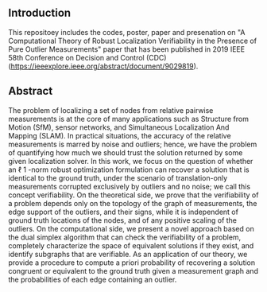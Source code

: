 ## Introduction
This repositoey includes the codes, poster, paper and presenation on "A Computational Theory of Robust Localization Verifiability in the Presence of Pure Outlier Measurements" paper that has been published in 2019 IEEE 58th Conference on Decision and Control (CDC) (https://ieeexplore.ieee.org/abstract/document/9029819). 

## Abstract
The problem of localizing a set of nodes from relative pairwise measurements is at the core of many applications such as Structure from Motion (SfM), sensor networks, and Simultaneous Localization And Mapping (SLAM). In practical situations, the accuracy of the relative measurements is marred by noise and outliers; hence, we have the problem of quantifying how much we should trust the solution returned by some given localization solver. In this work, we focus on the question of whether an ℓ 1 -norm robust optimization formulation can recover a solution that is identical to the ground truth, under the scenario of translation-only measurements corrupted exclusively by outliers and no noise; we call this concept verifiability. On the theoretical side, we prove that the verifiability of a problem depends only on the topology of the graph of measurements, the edge support of the outliers, and their signs, while it is independent of ground truth locations of the nodes, and of any positive scaling of the outliers. On the computational side, we present a novel approach based on the dual simplex algorithm that can check the verifiability of a problem, completely characterize the space of equivalent solutions if they exist, and identify subgraphs that are verifiable. As an application of our theory, we provide a procedure to compute a priori probability of recovering a solution congruent or equivalent to the ground truth given a measurement graph and the probabilities of each edge containing an outlier.


